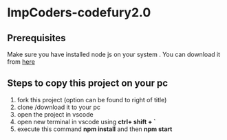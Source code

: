 # ImpCoders-codefury2.0

## Prerequisites
Make sure you have installed node js on your system .
You can download it from [here](https://nodejs.org/en/download/)

## Steps to copy this project on your pc
1. fork this project (option can be found to right  of title)
2. clone /download it to your pc
3. open the project in vscode
4. open new terminal in vscode using  **ctrl+ shift + `**
5. execute this command **npm install** and then **npm start**


